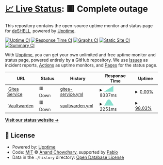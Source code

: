 # [📈 Live Status](https://uptime.coderrrrr.site): <!--live status--> **🟥 Complete outage**

This repository contains the open-source uptime monitor and status page for [deSHELL](https://uptime.coderrrrr.site), powered by [Upptime](https://github.com/upptime/upptime).

[![Uptime CI](https://github.com/deSHELL/upptime/workflows/Uptime%20CI/badge.svg)](https://github.com/deSHELL/upptime/actions?query=workflow%3A%22Uptime+CI%22)
[![Response Time CI](https://github.com/deSHELL/upptime/workflows/Response%20Time%20CI/badge.svg)](https://github.com/deSHELL/upptime/actions?query=workflow%3A%22Response+Time+CI%22)
[![Graphs CI](https://github.com/deSHELL/upptime/workflows/Graphs%20CI/badge.svg)](https://github.com/deSHELL/upptime/actions?query=workflow%3A%22Graphs+CI%22)
[![Static Site CI](https://github.com/deSHELL/upptime/workflows/Static%20Site%20CI/badge.svg)](https://github.com/deSHELL/upptime/actions?query=workflow%3A%22Static+Site+CI%22)
[![Summary CI](https://github.com/deSHELL/upptime/workflows/Summary%20CI/badge.svg)](https://github.com/deSHELL/upptime/actions?query=workflow%3A%22Summary+CI%22)

With [Upptime](https://upptime.js.org), you can get your own unlimited and free uptime monitor and status page, powered entirely by a GitHub repository. We use [Issues](https://github.com/deSHELL/upptime/issues) as incident reports, [Actions](https://github.com/deSHELL/upptime/actions) as uptime monitors, and [Pages](https://uptime.coderrrrr.site) for the status page.

<!--start: status pages-->
<!-- This summary is generated by Upptime (https://github.com/upptime/upptime) -->
<!-- Do not edit this manually, your changes will be overwritten -->
<!-- prettier-ignore -->
| URL | Status | History | Response Time | Uptime |
| --- | ------ | ------- | ------------- | ------ |
| <img alt="" src="https://icons.duckduckgo.com/ip3/git.coderrrrr.site.ico" height="13"> [Gitea Service](https://git.coderrrrr.site) | 🟥 Down | [gitea-service.yml](https://github.com/deSHELL/upptime/commits/HEAD/history/gitea-service.yml) | <details><summary><img alt="Response time graph" src="./graphs/gitea-service/response-time-week.png" height="20"> 8337ms</summary><br><a href="https://uptime.coderrrrr.site/history/gitea-service"><img alt="Response time 8337" src="https://img.shields.io/endpoint?url=https%3A%2F%2Fraw.githubusercontent.com%2FdeSHELL%2Fupptime%2FHEAD%2Fapi%2Fgitea-service%2Fresponse-time.json"></a><br><a href="https://uptime.coderrrrr.site/history/gitea-service"><img alt="24-hour response time 8337" src="https://img.shields.io/endpoint?url=https%3A%2F%2Fraw.githubusercontent.com%2FdeSHELL%2Fupptime%2FHEAD%2Fapi%2Fgitea-service%2Fresponse-time-day.json"></a><br><a href="https://uptime.coderrrrr.site/history/gitea-service"><img alt="7-day response time 8337" src="https://img.shields.io/endpoint?url=https%3A%2F%2Fraw.githubusercontent.com%2FdeSHELL%2Fupptime%2FHEAD%2Fapi%2Fgitea-service%2Fresponse-time-week.json"></a><br><a href="https://uptime.coderrrrr.site/history/gitea-service"><img alt="30-day response time 8337" src="https://img.shields.io/endpoint?url=https%3A%2F%2Fraw.githubusercontent.com%2FdeSHELL%2Fupptime%2FHEAD%2Fapi%2Fgitea-service%2Fresponse-time-month.json"></a><br><a href="https://uptime.coderrrrr.site/history/gitea-service"><img alt="1-year response time 8337" src="https://img.shields.io/endpoint?url=https%3A%2F%2Fraw.githubusercontent.com%2FdeSHELL%2Fupptime%2FHEAD%2Fapi%2Fgitea-service%2Fresponse-time-year.json"></a></details> | <details><summary><a href="https://uptime.coderrrrr.site/history/gitea-service">0.00%</a></summary><a href="https://uptime.coderrrrr.site/history/gitea-service"><img alt="All-time uptime 0.00%" src="https://img.shields.io/endpoint?url=https%3A%2F%2Fraw.githubusercontent.com%2FdeSHELL%2Fupptime%2FHEAD%2Fapi%2Fgitea-service%2Fuptime.json"></a><br><a href="https://uptime.coderrrrr.site/history/gitea-service"><img alt="24-hour uptime 0.00%" src="https://img.shields.io/endpoint?url=https%3A%2F%2Fraw.githubusercontent.com%2FdeSHELL%2Fupptime%2FHEAD%2Fapi%2Fgitea-service%2Fuptime-day.json"></a><br><a href="https://uptime.coderrrrr.site/history/gitea-service"><img alt="7-day uptime 0.00%" src="https://img.shields.io/endpoint?url=https%3A%2F%2Fraw.githubusercontent.com%2FdeSHELL%2Fupptime%2FHEAD%2Fapi%2Fgitea-service%2Fuptime-week.json"></a><br><a href="https://uptime.coderrrrr.site/history/gitea-service"><img alt="30-day uptime 0.00%" src="https://img.shields.io/endpoint?url=https%3A%2F%2Fraw.githubusercontent.com%2FdeSHELL%2Fupptime%2FHEAD%2Fapi%2Fgitea-service%2Fuptime-month.json"></a><br><a href="https://uptime.coderrrrr.site/history/gitea-service"><img alt="1-year uptime 0.00%" src="https://img.shields.io/endpoint?url=https%3A%2F%2Fraw.githubusercontent.com%2FdeSHELL%2Fupptime%2FHEAD%2Fapi%2Fgitea-service%2Fuptime-year.json"></a></details>
| <img alt="" src="https://icons.duckduckgo.com/ip3/vw.coderrrrr.site.ico" height="13"> [Vaultwarden](https://vw.coderrrrr.site) | 🟥 Down | [vaultwarden.yml](https://github.com/deSHELL/upptime/commits/HEAD/history/vaultwarden.yml) | <details><summary><img alt="Response time graph" src="./graphs/vaultwarden/response-time-week.png" height="20"> 2251ms</summary><br><a href="https://uptime.coderrrrr.site/history/vaultwarden"><img alt="Response time 2251" src="https://img.shields.io/endpoint?url=https%3A%2F%2Fraw.githubusercontent.com%2FdeSHELL%2Fupptime%2FHEAD%2Fapi%2Fvaultwarden%2Fresponse-time.json"></a><br><a href="https://uptime.coderrrrr.site/history/vaultwarden"><img alt="24-hour response time 2251" src="https://img.shields.io/endpoint?url=https%3A%2F%2Fraw.githubusercontent.com%2FdeSHELL%2Fupptime%2FHEAD%2Fapi%2Fvaultwarden%2Fresponse-time-day.json"></a><br><a href="https://uptime.coderrrrr.site/history/vaultwarden"><img alt="7-day response time 2251" src="https://img.shields.io/endpoint?url=https%3A%2F%2Fraw.githubusercontent.com%2FdeSHELL%2Fupptime%2FHEAD%2Fapi%2Fvaultwarden%2Fresponse-time-week.json"></a><br><a href="https://uptime.coderrrrr.site/history/vaultwarden"><img alt="30-day response time 2251" src="https://img.shields.io/endpoint?url=https%3A%2F%2Fraw.githubusercontent.com%2FdeSHELL%2Fupptime%2FHEAD%2Fapi%2Fvaultwarden%2Fresponse-time-month.json"></a><br><a href="https://uptime.coderrrrr.site/history/vaultwarden"><img alt="1-year response time 2251" src="https://img.shields.io/endpoint?url=https%3A%2F%2Fraw.githubusercontent.com%2FdeSHELL%2Fupptime%2FHEAD%2Fapi%2Fvaultwarden%2Fresponse-time-year.json"></a></details> | <details><summary><a href="https://uptime.coderrrrr.site/history/vaultwarden">98.03%</a></summary><a href="https://uptime.coderrrrr.site/history/vaultwarden"><img alt="All-time uptime 98.03%" src="https://img.shields.io/endpoint?url=https%3A%2F%2Fraw.githubusercontent.com%2FdeSHELL%2Fupptime%2FHEAD%2Fapi%2Fvaultwarden%2Fuptime.json"></a><br><a href="https://uptime.coderrrrr.site/history/vaultwarden"><img alt="24-hour uptime 98.03%" src="https://img.shields.io/endpoint?url=https%3A%2F%2Fraw.githubusercontent.com%2FdeSHELL%2Fupptime%2FHEAD%2Fapi%2Fvaultwarden%2Fuptime-day.json"></a><br><a href="https://uptime.coderrrrr.site/history/vaultwarden"><img alt="7-day uptime 98.03%" src="https://img.shields.io/endpoint?url=https%3A%2F%2Fraw.githubusercontent.com%2FdeSHELL%2Fupptime%2FHEAD%2Fapi%2Fvaultwarden%2Fuptime-week.json"></a><br><a href="https://uptime.coderrrrr.site/history/vaultwarden"><img alt="30-day uptime 98.03%" src="https://img.shields.io/endpoint?url=https%3A%2F%2Fraw.githubusercontent.com%2FdeSHELL%2Fupptime%2FHEAD%2Fapi%2Fvaultwarden%2Fuptime-month.json"></a><br><a href="https://uptime.coderrrrr.site/history/vaultwarden"><img alt="1-year uptime 98.03%" src="https://img.shields.io/endpoint?url=https%3A%2F%2Fraw.githubusercontent.com%2FdeSHELL%2Fupptime%2FHEAD%2Fapi%2Fvaultwarden%2Fuptime-year.json"></a></details>

<!--end: status pages-->

[**Visit our status website →**](https://uptime.coderrrrr.site)

## 📄 License

- Powered by: [Upptime](https://github.com/upptime/upptime)
- Code: [MIT](./LICENSE) © [Anand Chowdhary](https://anandchowdhary.com), supported by [Pabio](https://pabio.com)
- Data in the `./history` directory: [Open Database License](https://opendatacommons.org/licenses/odbl/1-0/)
